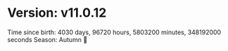 # Version: v11.0.12
Time since birth: 4030 days, 96720 hours, 5803200 minutes, 348192000 seconds
Season: Autumn 🍁
